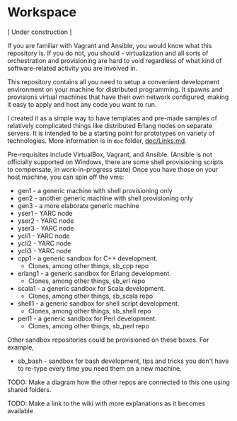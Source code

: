 
# Workspace


\[ Under construction \]

If you are familiar with Vagrant and Ansible, you would know what
this repository is. If you do not, you should - virtualization and
all sorts of orchestration and provisioning are hard to void regardless of
what kind of software-related activity you are involved in.

This repository contains all you need to setup a convenient development
environment on your machine for distributed programming.
It spawns and provisions virtual machines that have their own network
configured, making it easy to apply and host any code you want to run.

I created it as a simple way to have templates and pre-made samples
of relatively complicated things like distributed Erlang nodes on separate
servers.
It is intended to be a starting point for prototypes on variety of
technologies.
More information is in ```doc``` folder, [doc/Links.md](doc/Links.md).

Pre-requisites include VirtualBox, Vagrant, and Ansible.
(Ansible is not officially supported on Windows, there are some
shell provisioning scripts to compensate, in work-in-progress state)
Once you have those on your host machine, you can spin off the vms:

* gen1 - a generic machine with shell provisioning only
* gen2 - another generic machine with shell provisioning only
* gen3 - a more elaborate generic machine
* yser1 - YARC node
* yser2 - YARC node
* yser3 - YARC node
* ycli1 - YARC node
* ycli2 - YARC node
* ycli3 - YARC node
* cpp1 - a generic sandbox for C++ development.
    * Clones, among other things, sb_cpp repo
* erlang1 - a generic sandbox for Erlang development.
    * Clones, among other things, sb_erl repo
* scala1 - a generic sandbox for Scala development.
    * Clones, among other things, sb_scala repo
* shell1 - a generic sandbox for shell script development.
    * Clones, among other things, sb_shell repo
* perl1 - a generic sandbox for Perl development.
    * Clones, among other things, sb_perl repo

Other sandbox repositories could be provisioned on these boxes. For example,

* sb_bash - sandbox for bash development, tips and tricks you don't have
    to re-type every time you need them on a new machine.


TODO: Make a diagram how the other repos are connected to this one using
shared folders.

TODO: Make a link to the wiki with more explanations as it becomes available






